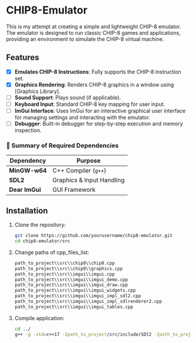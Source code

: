 # CHIP8-Emulator
This is my attempt at creating a simple and lightweight CHIP-8 emulator. The emulator is designed to run classic CHIP-8 games and applications, providing an environment to simulate the CHIP-8 virtual machine.

## Features
- [x] **Emulates CHIP-8 Instructions**: Fully supports the CHIP-8 instruction set.
- [x] **Graphics Rendering**: Renders CHIP-8 graphics in a window using [Graphics Library].
- [ ] **Sound Support**: Plays sound (if applicable).
- [ ] **Keyboard Input**: Standard CHIP-8 key mapping for user input.
- [ ] **ImGui Interface**: Uses ImGui for an interactive graphical user interface for managing settings and interacting with the emulator.
- [ ] **Debugger**: Built-in debugger for step-by-step execution and memory inspection.

### 📌 Summary of Required Dependencies

| Dependency     | Purpose                     |
|----------------|-----------------------------|
| **MinGW-w64**  | C++ Compiler (`g++`)        |
| **SDL2**       | Graphics & Input Handling   |
| **Dear ImGui** | GUI Framework               |

## Installation

1. Clone the repository:
   ```bash
   git clone https://github.com/yourusername/chip8-emulator.git
   cd chip8-emulator/src
   
2. Change paths of cpp_files_list:
   ```bash
   path_to_project\\src\\chip8\\chip8.cpp
   path_to_project\\src\\chip8\\graphics.cpp
   path_to_project\\src\\imgui\\imgui.cpp
   path_to_project\\src\\imgui\\imgui_demo.cpp
   path_to_project\\src\\imgui\\imgui_draw.cpp
   path_to_project\\src\\imgui\\imgui_widgets.cpp
   path_to_project\\src\\imgui\\imgui_impl_sdl2.cpp
   path_to_project\\src\\imgui\\imgui_impl_sdlrenderer2.cpp
   path_to_project\\src\\imgui\\imgui_tables.cpp

3. Compile application:
   ```bash
   cd ../
   g++ -g -std=c++17 -Ipath_to_project/src/include/SDl2 -Ipath_to_project/src/include/imgui -Ipath_to_project/src/include/chip8 -Lpath_to_project/src/lib @path_to_project/src/cpp_files_list.txt path_to_project/src/main.cpp -lmingw32 -lSDL2main -lSDL2 -o path_to_project/src/chip8-emulator.exe

